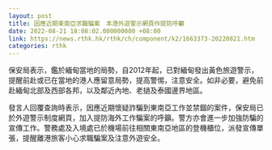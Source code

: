 ```yaml
---
layout: post
title: 因應近期東南亞求職騙案　本港外遊警示網頁作提防呼籲
date: 2022-08-21 18:08:02.000000000 +08:00
link: https://news.rthk.hk/rthk/ch/component/k2/1663373-20220821.htm
categories: rthk
---
```


保安局表示，鑑於緬甸當地的局勢，自2012年起，已對緬甸發出黃色旅遊警示，提醒前赴或已在當地的港人應留意局勢，提高警惕，注意安全。如非必要，避免前赴緬甸北部及西部各邦，以及鄰近內地、老撾及泰國邊界地區。

發言人回覆查詢時表示，因應近期懷疑詐騙到東南亞工作並禁錮的案件，保安局已於外遊警示制度網頁，加入提防海外工作騙案的呼籲。警方亦會進一步加強防騙的宣傳工作。警務處及入境處已於機場前往相關東南亞地區的登機櫃位，派發宣傳單張，提醒離港旅客小心求職騙案及注意外遊安全。
